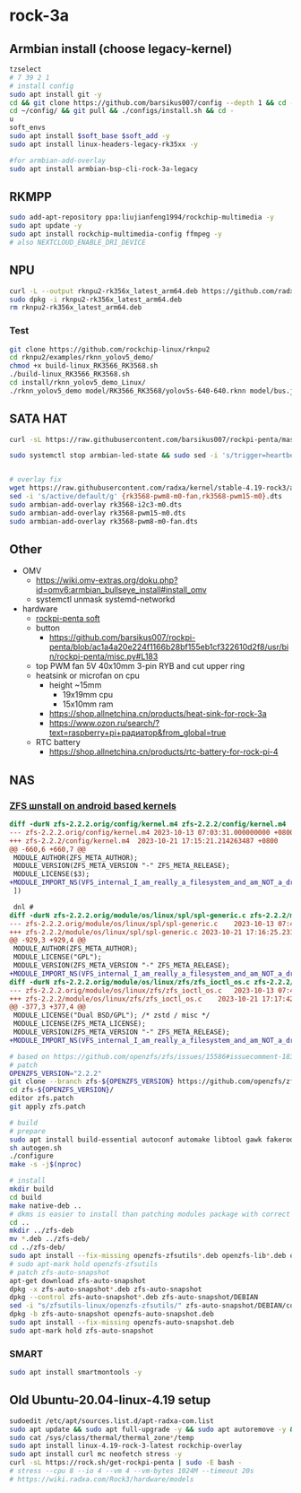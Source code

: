 # rock-3a

## Armbian install (choose legacy-kernel)

```bash
tzselect
# 7 39 2 1
# install config
sudo apt install git -y
cd && git clone https://github.com/barsikus007/config --depth 1 && cd -
cd ~/config/ && git pull && ./configs/install.sh && cd -
u
soft_envs
sudo apt install $soft_base $soft_add -y
sudo apt install linux-headers-legacy-rk35xx -y

#for armbian-add-overlay
sudo apt install armbian-bsp-cli-rock-3a-legacy
```

## RKMPP

```bash
sudo add-apt-repository ppa:liujianfeng1994/rockchip-multimedia -y
sudo apt update -y
sudo apt install rockchip-multimedia-config ffmpeg -y
# also NEXTCLOUD_ENABLE_DRI_DEVICE
```

## NPU

```bash
curl -L --output rknpu2-rk356x_latest_arm64.deb https://github.com/radxa-pkg/rknn2/releases/latest/download/rknpu2-rk356x_$(curl -L https://github.com/radxa-pkg/rknn2/releases/latest/download/VERSION)_arm64.deb
sudo dpkg -i rknpu2-rk356x_latest_arm64.deb
rm rknpu2-rk356x_latest_arm64.deb
```

### Test

```bash
git clone https://github.com/rockchip-linux/rknpu2
cd rknpu2/examples/rknn_yolov5_demo/
chmod +x build-linux_RK3566_RK3568.sh
./build-linux_RK3566_RK3568.sh
cd install/rknn_yolov5_demo_Linux/
./rknn_yolov5_demo model/RK3566_RK3568/yolov5s-640-640.rknn model/bus.jpg
```

## SATA HAT

```bash
curl -sL https://raw.githubusercontent.com/barsikus007/rockpi-penta/master/install.sh | sudo -E bash -

sudo systemctl stop armbian-led-state && sudo sed -i 's/trigger=heartbeat/trigger=none/' /etc/armbian-leds.conf && sudo sed -i 's/brightness=0/brightness=1/' /etc/armbian-leds.conf && sudo systemctl start armbian-led-state


# overlay fix
wget https://raw.githubusercontent.com/radxa/kernel/stable-4.19-rock3/arch/arm64/boot/dts/rockchip/overlay/{rk3568-pwm8-m0-fan,rk3568-pwm15-m0,rk3568-i2c3-m0}.dts
sed -i 's/active/default/g' {rk3568-pwm8-m0-fan,rk3568-pwm15-m0}.dts
sudo armbian-add-overlay rk3568-i2c3-m0.dts
sudo armbian-add-overlay rk3568-pwm15-m0.dts
sudo armbian-add-overlay rk3568-pwm8-m0-fan.dts
```

## Other

- OMV
  - <https://wiki.omv-extras.org/doku.php?id=omv6:armbian_bullseye_install#install_omv>
  - systemctl unmask systemd-networkd
- hardware
  - [rockpi-penta soft](https://github.com/barsikus007/rockpi-penta)
  - button
    - <https://github.com/barsikus007/rockpi-penta/blob/ac1a4a20e224f1166b28bf155eb1cf322610d2f8/usr/bin/rockpi-penta/misc.py#L183>
  - top PWM fan 5V 40x10mm 3-pin RYB and cut upper ring
  - heatsink or microfan on cpu
    - height ~15mm
      - 19x19mm cpu
      - 15x10mm ram
    - <https://shop.allnetchina.cn/products/heat-sink-for-rock-3a>
    - <https://www.ozon.ru/search/?text=raspberry+pi+радиатор&from_global=true>
  - RTC battery
    - <https://shop.allnetchina.cn/products/rtc-battery-for-rock-pi-4>

## NAS

### [ZFS шnstall on android based kernels](https://github.com/radxa/kernel/issues/54#issuecomment-1788453183)

```patch
diff -durN zfs-2.2.2.orig/config/kernel.m4 zfs-2.2.2/config/kernel.m4
--- zfs-2.2.2.orig/config/kernel.m4	2023-10-13 07:03:31.000000000 +0800
+++ zfs-2.2.2/config/kernel.m4	2023-10-21 17:15:21.214263487 +0800
@@ -660,6 +660,7 @@
 MODULE_AUTHOR(ZFS_META_AUTHOR);
 MODULE_VERSION(ZFS_META_VERSION "-" ZFS_META_RELEASE);
 MODULE_LICENSE($3);
+MODULE_IMPORT_NS(VFS_internal_I_am_really_a_filesystem_and_am_NOT_a_driver);
 ])

 dnl #
diff -durN zfs-2.2.2.orig/module/os/linux/spl/spl-generic.c zfs-2.2.2/module/os/linux/spl/spl-generic.c
--- zfs-2.2.2.orig/module/os/linux/spl/spl-generic.c	2023-10-13 07:41:34.965111309 +0800
+++ zfs-2.2.2/module/os/linux/spl/spl-generic.c	2023-10-21 17:16:25.231694524 +0800
@@ -929,3 +929,4 @@
 MODULE_AUTHOR(ZFS_META_AUTHOR);
 MODULE_LICENSE("GPL");
 MODULE_VERSION(ZFS_META_VERSION "-" ZFS_META_RELEASE);
+MODULE_IMPORT_NS(VFS_internal_I_am_really_a_filesystem_and_am_NOT_a_driver);
diff -durN zfs-2.2.2.orig/module/os/linux/zfs/zfs_ioctl_os.c zfs-2.2.2/module/os/linux/zfs/zfs_ioctl_os.c
--- zfs-2.2.2.orig/module/os/linux/zfs/zfs_ioctl_os.c	2023-10-13 07:41:34.894111142 +0800
+++ zfs-2.2.2/module/os/linux/zfs/zfs_ioctl_os.c	2023-10-21 17:17:42.042612036 +0800
@@ -377,3 +377,4 @@
 MODULE_LICENSE("Dual BSD/GPL"); /* zstd / misc */
 MODULE_LICENSE(ZFS_META_LICENSE);
 MODULE_VERSION(ZFS_META_VERSION "-" ZFS_META_RELEASE);
+MODULE_IMPORT_NS(VFS_internal_I_am_really_a_filesystem_and_am_NOT_a_driver);
```

```bash
# based on https://github.com/openzfs/zfs/issues/15586#issuecomment-1836806381
# patch
OPENZFS_VERSION="2.2.2"
git clone --branch zfs-${OPENZFS_VERSION} https://github.com/openzfs/zfs zfs-${OPENZFS_VERSION}
cd zfs-${OPENZFS_VERSION}/
editor zfs.patch
git apply zfs.patch

# build
# prepare
sudo apt install build-essential autoconf automake libtool gawk fakeroot dkms libblkid-dev uuid-dev libudev-dev libssl-dev zlib1g-dev libaio-dev libattr1-dev libelf-dev linux-headers-generic python3 python3-dev python3-setuptools python3-cffi libffi-dev python3-packaging git libcurl4-openssl-dev debhelper-compat dh-python po-debconf python3-all-dev python3-sphinx libpam0g-dev -y
sh autogen.sh
./configure
make -s -j$(nproc)

# install
mkdir build
cd build
make native-deb ..
# dkms is easier to install than patching modules package with correct kernel package name
cd ..
mkdir ../zfs-deb
mv *.deb ../zfs-deb/
cd ../zfs-deb/
sudo apt install --fix-missing openzfs-zfsutils*.deb openzfs-lib*.deb openzfs-zfs-dkms*.deb -y
# sudo apt-mark hold openzfs-zfsutils
# patch zfs-auto-snapshot
apt-get download zfs-auto-snapshot
dpkg -x zfs-auto-snapshot*.deb zfs-auto-snapshot
dpkg --control zfs-auto-snapshot*.deb zfs-auto-snapshot/DEBIAN
sed -i "s/zfsutils-linux/openzfs-zfsutils/" zfs-auto-snapshot/DEBIAN/control
dpkg -b zfs-auto-snapshot openzfs-auto-snapshot.deb
sudo apt install --fix-missing openzfs-auto-snapshot.deb
sudo apt-mark hold zfs-auto-snapshot
```

### SMART

```bash
sudo apt install smartmontools -y
```

## Old Ubuntu-20.04-linux-4.19 setup

```bash
sudoedit /etc/apt/sources.list.d/apt-radxa-com.list
sudo apt update && sudo apt full-upgrade -y && sudo apt autoremove -y && sudo apt clean
sudo cat /sys/class/thermal/thermal_zone*/temp
sudo apt install linux-4.19-rock-3-latest rockchip-overlay
sudo apt install curl mc neofetch stress -y
curl -sL https://rock.sh/get-rockpi-penta | sudo -E bash -
# stress --cpu 8 --io 4 --vm 4 --vm-bytes 1024M --timeout 20s
# https://wiki.radxa.com/Rock3/hardware/models
```
